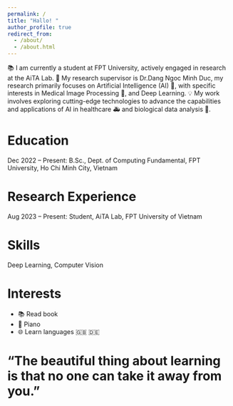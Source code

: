 ```yaml
---
permalink: /
title: "Hallo! "
author_profile: true
redirect_from: 
  - /about/
  - /about.html
---
```



📚 I am currently a student at FPT University, actively engaged in research at the AiTA Lab. 🧪 My research supervisor is Dr.Dang Ngoc Minh Duc, my research primarily focuses on Artificial Intelligence (AI) 🤖, with specific interests in Medical Image Processing 🏥, and Deep Learning. 💡 My work involves exploring cutting-edge technologies to advance the capabilities and applications of AI in healthcare 🚑 and biological data analysis 🔬.

Education
====
Dec 2022 – Present: B.Sc., Dept. of Computing Fundamental, FPT University, Ho Chi Minh City, Vietnam

Research Experience
====
Aug 2023 – Present: Student, AiTA Lab, FPT University of Vietnam

Skills
====
Deep Learning, Computer Vision

Interests
====
- 📚 Read book 
- 🎹 Piano 
- 🌐 Learn languages 🇬🇧 🇩🇪
  
“The beautiful thing about learning is that no one can take it away from you.”
===
